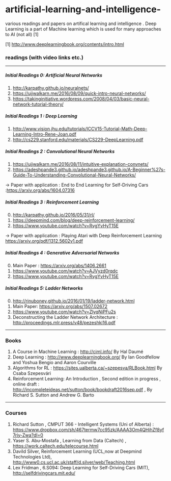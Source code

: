 # artificial-learning-and-intelligence-
various readings and papers on artifical learning and intelligence . Deep Learning is a part of Machine learning which is
used for many  approaches to AI (not all) [1]

[1] http://www.deeplearningbook.org/contents/intro.html

### readings (with video links etc.)
-----------------------------------
##### Initial Readings 0: Artificial Neural Networks
1. http://karpathy.github.io/neuralnets/
2. https://ujjwalkarn.me/2016/08/09/quick-intro-neural-networks/
3. https://takinginitiative.wordpress.com/2008/04/03/basic-neural-network-tutorial-theory/

##### Initial Readings 1 : Deep Learning 
1. http://www.vision.jhu.edu/tutorials/ICCV15-Tutorial-Math-Deep-Learning-Intro-Rene-Joan.pdf
2. http://cs229.stanford.edu/materials/CS229-DeepLearning.pdf

##### Initial Readings 2 : Convolutional Neural Networks
1. https://ujjwalkarn.me/2016/08/11/intuitive-explanation-convnets/
2. https://adeshpande3.github.io/adeshpande3.github.io/A-Beginner%27s-Guide-To-Understanding-Convolutional-Neural-Networks/

 -> Paper with application : End to End Learning for Self-Driving Cars :https://arxiv.org/abs/1604.07316
 
##### Initial Readings 3 : Reinforcement Learning
0. http://karpathy.github.io/2016/05/31/rl/
1. https://deepmind.com/blog/deep-reinforcement-learning/
2. https://www.youtube.com/watch?v=RvgYvHyT15E

 -> Paper with application : Playing Atari with Deep Reinforcement Learning https://arxiv.org/pdf/1312.5602v1.pdf 
##### Initial Readings 4 : Generative Adversarial Networks
0. Main Paper : https://arxiv.org/abs/1406.2661
1. https://www.youtube.com/watch?v=AJVyzd0rqdc
2. https://www.youtube.com/watch?v=RvgYvHyT15E
##### Initial Readings 5:  Ladder Networks
0. http://rinuboney.github.io/2016/01/19/ladder-network.html 
1. Main Paper: https://arxiv.org/abs/1507.02672
2. https://www.youtube.com/watch?v=ZlyqNiPFu2s
3. Deconstructing the Ladder Network Architecture : http://proceedings.mlr.press/v48/pezeshki16.pdf
----------------------------------------
### Books
1. A Course in Machine Learning : http://ciml.info/  By Hal Daumé
2. Deep Learning : http://www.deeplearningbook.org/  By  Ian Goodfellow and Yoshua Bengio and Aaron Courville 
3. Algorithms for RL : https://sites.ualberta.ca/~szepesva/RLBook.html By Csaba Szepesvári
4. Reinforcement Learning: An Introduction , Second edition in progress , online draft : http://incompleteideas.net/sutton/book/bookdraft2016sep.pdf , By Richard S. Sutton and Andrew G. Barto
-----------------------------------------
### Courses
1.  Richard Sutton , CMPUT 366 - Intelligent Systems (Uni of Alberta) : https://www.dropbox.com/sh/467termw7cc95zk/AAAA3Om4QHihZf8yf7riy-Zwa?dl=0 
2.  Yaser S. Abu-Mostafa , Learning from Data (Caltech) , https://work.caltech.edu/telecourse.html
3.  Davild Silver, Reinforcement Learning (UCL,now at Deepmind Technologies Ltd), http://www0.cs.ucl.ac.uk/staff/d.silver/web/Teaching.html
3.  Lex Fridman , 6.S094: Deep Learning for Self-Driving Cars (MIT), http://selfdrivingcars.mit.edu/
